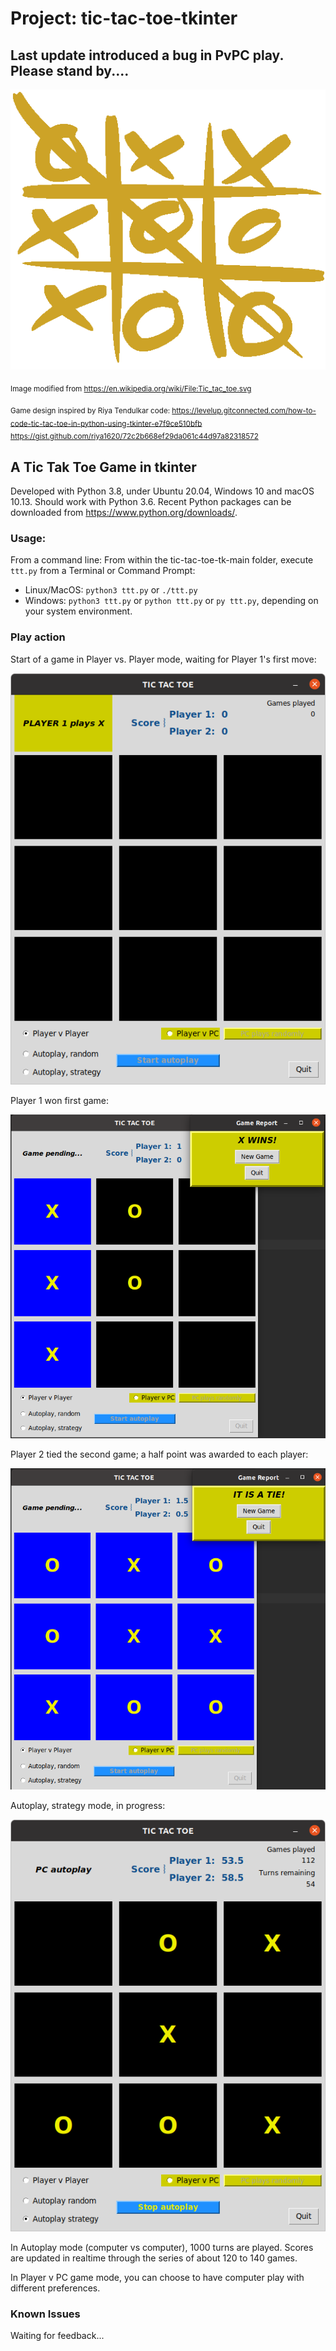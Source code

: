 # Project: tic-tac-toe-tkinter
## Last update introduced a bug in PvPC play. Please stand by....
![tic_tac_logo](images/Tic_tac_toe.png)

<sub>Image modified from https://en.wikipedia.org/wiki/File:Tic_tac_toe.svg</sub>

<sub>Game design inspired by Riya Tendulkar code:
https://levelup.gitconnected.com/how-to-code-tic-tac-toe-in-python-using-tkinter-e7f9ce510bfb
https://gist.github.com/riya1620/72c2b668ef29da061c44d97a82318572
</sub>

## A Tic Tak Toe Game in tkinter

Developed with Python 3.8, under Ubuntu 20.04, Windows 10 and macOS 10.13. Should work with Python 3.6.
Recent Python packages can be downloaded from https://www.python.org/downloads/.

### Usage: 
From a command line:
From within the tic-tac-toe-tk-main folder, execute `ttt.py` from a Terminal or Command Prompt:
- Linux/MacOS: `python3 ttt.py` or `./ttt.py`
- Windows: `python3 ttt.py` or `python ttt.py` or `py ttt.py`, depending on your system environment.

### Play action
Start of a game in Player vs. Player mode, waiting for Player 1's first move:

![game-board](images/game_window.png)

Player 1 won first game:

![player1-win](images/player_v_player.png)

Player 2 tied the second game; a half point was awarded to each player:

![tie-game](images/tie_game.png)

Autoplay, strategy mode, in progress:

![autoplay-game](images/autoplay.png)

In Autoplay mode (computer vs computer), 1000 turns are played. Scores are updated in realtime through the series of about 120 to 140 games.

In Player v PC game mode, you can choose to have computer play with different preferences.

### Known Issues
Waiting for feedback...